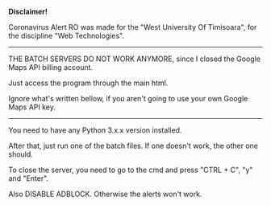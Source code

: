 __Disclaimer!__

Coronavirus Alert RO was made for the "West University Of Timisoara", for the discipline "Web Technologies".
_______________________________________________________

THE BATCH SERVERS DO NOT WORK ANYMORE, since I closed the Google Maps API billing account.

Just access the program through the main html.

Ignore what's written bellow, if you aren't going to use your own Google Maps API key.
_______________________________________________________

You need to have any Python 3.x.x version installed.

After that, just run one of the batch files. If one doesn't work, the other one should.

To close the server, you need to go to the cmd and press "CTRL + C", "y" and "Enter".

Also DISABLE ADBLOCK. Otherwise the alerts won't work.



